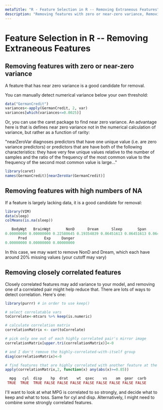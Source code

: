 ```yaml
---
metaTitle: "R - Feature Selection in R -- Removing Extraneous Features"
description: "Removing features with zero or near-zero variance, Removing features with high numbers of NA, Removing closely correlated features"
---
```


# Feature Selection in R -- Removing Extraneous Features



## Removing features with zero or near-zero variance


A feature that has near zero variance is a good candidate for removal.

You can manually detect numerical variance below your own threshold:

```r
data("GermanCredit")
variances<-apply(GermanCredit, 2, var)
variances[which(variances<=0.0025)]

```

Or, you can use the caret package to find near zero variance.  An advantage here is that is defines near zero variance not in the numerical calculation of variance, but rather as a function of rarity:

> 
<p>"nearZeroVar diagnoses predictors that have one unique value (i.e. are
zero variance predictors) or predictors that are have both of the
following characteristics: they have very few unique values relative
to the number of samples and the ratio of the frequency of the most
common value to the frequency of the second most common value is large..."</p>


```r
library(caret)
names(GermanCredit)[nearZeroVar(GermanCredit)]

```



## Removing features with high numbers of NA


If a feature is largely lacking data, it is a good candidate for removal:

```r
library(VIM)
data(sleep)
colMeans(is.na(sleep))

   BodyWgt   BrainWgt       NonD      Dream      Sleep       Span       Gest 
0.00000000 0.00000000 0.22580645 0.19354839 0.06451613 0.06451613 0.06451613 
      Pred        Exp     Danger 
0.00000000 0.00000000 0.00000000 

```

In this case, we may want to remove NonD and Dream, which each have around 20% missing values (your cutoff may vary)



## Removing closely correlated features


Closely correlated features may add variance to your model, and removing one of a correlated pair might help reduce that. There are lots of ways to detect correlation.  Here's one:

```r
library(purrr) # in order to use keep()

# select correlatable vars
toCorrelate<-mtcars %>% keep(is.numeric)

# calculate correlation matrix
correlationMatrix <- cor(toCorrelate)

# pick only one out of each highly correlated pair's mirror image
correlationMatrix[upper.tri(correlationMatrix)]<-0  

# and I don't remove the highly-correlated-with-itself group
diag(correlationMatrix)<-0 

# find features that are highly correlated with another feature at the +- 0.85 level
apply(correlationMatrix,2, function(x) any(abs(x)>=0.85))

  mpg   cyl  disp    hp  drat    wt  qsec    vs    am  gear  carb 
 TRUE  TRUE  TRUE FALSE FALSE FALSE FALSE FALSE FALSE FALSE FALSE 

```

I'll want to look at what MPG is correlated to so strongly, and decide what to keep and what to toss.  Same for cyl and disp.  Alternatively, I might need to combine some strongly correlated features.

